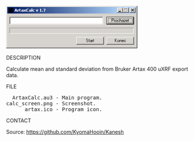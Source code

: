 ![Artax](https://github.com/KyomaHooin/Kanesh/raw/master/artax/ArtaxCalc/calc_screen.png "screenshot")

DESCRIPTION

Calculate mean and standard deviation from Bruker Artax 400 uXRF export data.

FILE

<pre>
  ArtaxCalc.au3 - Main program.
calc_screen.png - Screenshot.
      artax.ico - Program icon. 
</pre>

CONTACT

Source: https://github.com/KyomaHooin/Kanesh

